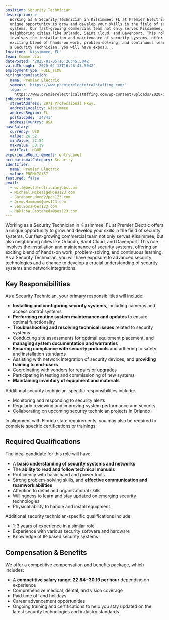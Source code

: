 ```yaml
---
position: Security Technician
description: >-
  Working as a Security Technician in Kissimmee, FL at Premier Electric offers a
  unique opportunity to grow and develop your skills in the field of security
  systems. Our fast-growing commercial team not only serves Kissimmee, but also
  neighboring cities like Orlando, Saint Cloud, and Davenport. This role
  involves the installation and maintenance of security systems, offering an
  exciting blend of hands-on work, problem-solving, and continuous learning. As
  a Security Technician, you will have exposu...
location: 'Kissimmee, FL'
team: Commercial
datePosted: '2025-01-05T16:26:45.504Z'
validThrough: '2025-02-13T16:26:45.504Z'
employmentType: FULL_TIME
hiringOrganization:
  name: Premier Electric
  sameAs: 'https://www.premierelectricalstaffing.com/'
  logo: >-
    https://www.premierelectricalstaffing.com/wp-content/uploads/2020/05/Premier-Electrical-Staffing-logo.png
jobLocation:
  streetAddress: 2971 Professional Pkwy.
  addressLocality: Kissimmee
  addressRegion: FL
  postalCode: '34741'
  addressCountry: USA
baseSalary:
  currency: USD
  value: 26.52
  minValue: 22.84
  maxValue: 30.19
  unitText: HOUR
experienceRequirements: entryLevel
occupationalCategory: Security
identifier:
  name: Premier Electric
  value: PREMk70i37
featured: false
email:
  - will@bestelectricianjobs.com
  - Michael.Mckeaige@pes123.com
  - Sarahann.Moody@pes123.com
  - Drew.Hammond@pes123.com
  - Sam.Sosa@pes123.com
  - Makicha.Castaneda@pes123.com
---
```




Working as a Security Technician in Kissimmee, FL at Premier Electric offers a unique opportunity to grow and develop your skills in the field of security systems. Our fast-growing commercial team not only serves Kissimmee, but also neighboring cities like Orlando, Saint Cloud, and Davenport. This role involves the installation and maintenance of security systems, offering an exciting blend of hands-on work, problem-solving, and continuous learning. As a Security Technician, you will have exposure to advanced security technologies and a chance to develop a crucial understanding of security systems and network integrations.

## Key Responsibilities
As a Security Technician, your primary responsibilities will include:

- **Installing and configuring security systems**, including cameras and access control systems
- **Performing routine system maintenance and updates** to ensure optimal functionality
- **Troubleshooting and resolving technical issues** related to security systems
- Conducting site assessments for optimal equipment placement, and **managing system documentation and warranties**
- **Ensuring compliance with security protocols** and adhering to safety and installation standards
- Assisting with network integration of security devices, and **providing training to end-users**
- Coordinating with vendors for repairs or upgrades
- Participating in testing and commissioning of new systems
- **Maintaining inventory of equipment and materials**

Additional security technician-specific responsibilities include:

- Monitoring and responding to security alerts
- Regularly reviewing and improving system performance and security
- Collaborating on upcoming security technician projects in Orlando

In alignment with Florida state requirements, you may also be required to complete specific certifications or trainings.

## Required Qualifications
The ideal candidate for this role will have:

- A **basic understanding of security systems and networks**
- The **ability to read and follow technical manuals**
- Proficiency with basic hand and power tools
- Strong problem-solving skills, and **effective communication and teamwork abilities**
- Attention to detail and organizational skills
- Willingness to learn and stay updated on emerging security technologies
- Physical ability to handle and install equipment

Additional security technician-specific qualifications include:

- 1-3 years of experience in a similar role
- Experience with various security software and hardware
- Knowledge of IP-based security systems

## Compensation & Benefits
We offer a competitive compensation and benefits package, which includes:

- A **competitive salary range: $22.84-$30.19 per hour** depending on experience
- Comprehensive medical, dental, and vision coverage
- Paid time off and holidays
- Career advancement opportunities
- Ongoing training and certifications to help you stay updated on the latest security technologies and industry standards
